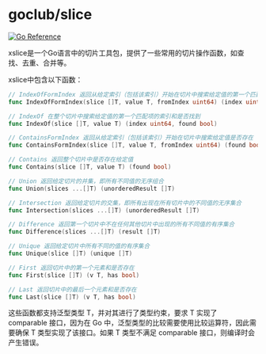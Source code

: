 # goclub/slice

[![Go Reference](https://pkg.go.dev/badge/github.com/goclub/slice.svg)](https://pkg.go.dev/github.com/goclub/slice)

xslice是一个Go语言中的切片工具包，提供了一些常用的切片操作函数，如查找、去重、合并等。

xslice中包含以下函数：

```go
// IndexOfFormIndex 返回从给定索引（包括该索引）开始在切片中搜索给定值的第一个匹配项的索引和是否找到
func IndexOfFormIndex(slice []T, value T, fromIndex uint64) (index uint64, found bool)

// IndexOf 在整个切片中搜索给定值的第一个匹配项的索引和是否找到
func IndexOf(slice []T, value T) (index uint64, found bool)

// ContainsFormIndex 返回从给定索引（包括该索引）开始在切片中搜索给定值是否存在
func ContainsFormIndex(slice []T, value T, fromIndex uint64) (found bool)

// Contains 返回整个切片中是否存在给定值
func Contains(slice []T, value T) (found bool)

// Union 返回给定切片的并集，即所有不同值的无序组合
func Union(slices ...[]T) (unorderedResult []T)

// Intersection 返回给定切片的交集，即所有出现在所有切片中的不同值的无序集合
func Intersection(slices ...[]T) (unorderedResult []T)

// Difference 返回第一个切片中不在任何其他切片中出现的所有不同值的有序集合
func Difference(slices ...[]T) (result []T)

// Unique 返回给定切片中所有不同的值的有序集合
func Unique(slice []T) (unique []T)

// First 返回切片中的第一个元素和是否存在
func First(slice []T) (v T, has bool)

// Last 返回切片中的最后一个元素和是否存在
func Last(slice []T) (v T, has bool)
```

这些函数都支持泛型类型 T，并对其进行了类型约束，要求 T 实现了 comparable 接口，因为在 Go 中，泛型类型的比较需要使用比较运算符，因此需要确保 T 类型实现了该接口。如果 T 类型不满足 comparable 接口，则编译时会产生错误。


